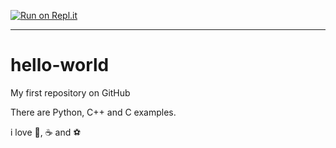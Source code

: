 [![Run on Repl.it](https://repl.it/badge/github/onlyswan/hello-world)](https://repl.it/github/onlyswan/hello-world)

---
# hello-world
My first repository on GitHub

There are Python, C++ and C examples.

i love :pizza:, :coffee: and :soccer:
